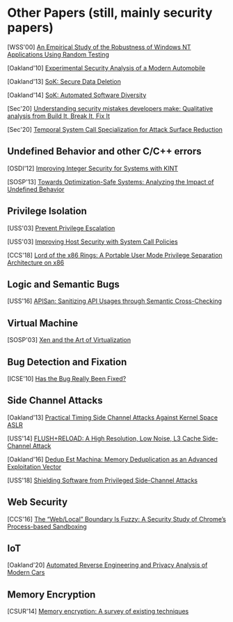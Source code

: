 # Other Papers (still, mainly security papers)

[WSS'00] [An Empirical Study of the Robustness of Windows NT Applications Using
Random
Testing](https://www.usenix.org/legacy/events/usenix-win2000/full_papers/forrester/forrester.pdf)

[Oakland'10] [Experimental Security Analysis of a Modern
Automobile](http://www.autosec.org/pubs/cars-oakland2010.pdf)

[Oakland'13] [SoK: Secure Data
Deletion](https://oaklandsok.github.io/papers/reardon2013.pdf) 

[Oakland'14] [SoK: Automated Software
Diversity](https://www.ics.uci.edu/~perl/automated_software_diversity.pdf) 

[Sec'20] [Understanding security mistakes developers make: Qualitative analysis
from Build It, Break It, Fix
It](https://www.usenix.org/conference/usenixsecurity20/presentation/votipka-understanding)

[Sec'20] [Temporal System Call Specialization for Attack Surface
Reduction](https://www.usenix.org/conference/usenixsecurity20/presentation/ghavamnia)

## Undefined Behavior and other C/C++ errors

[OSDI'12] [Improving Integer Security for Systems with
KINT](https://www.usenix.org/system/files/conference/osdi12/osdi12-final-88.pdf)

[SOSP'13] [Towards Optimization-Safe Systems: Analyzing the Impact of Undefined
Behavior](https://people.csail.mit.edu/nickolai/papers/wang-stack.pdf) 


## Privilege Isolation

[USS'03] [Prevent Privilege
Escalation](http://www.citi.umich.edu/u/provos/papers/privsep.pdf) 

[USS'03] [Improving Host Security with System Call
Policies](https://www.usenix.org/legacy/event/sec03/tech/full_papers/provos/provos.pdf)

[CCS'18] [Lord of the x86 Rings: A Portable User Mode Privilege
Separation Architecture on
x86](http://delivery.acm.org/10.1145/3250000/3243748/p1441-lee.pdf?ip=173.225.52.220&id=3243748&acc=ACTIVE%20SERVICE&key=7777116298C9657D%2EDC6AD36C640314EC%2E6B689847FE614015%2E4D4702B0C3E38B35&__acm__=1568052681_fb719f668be9339d1214087794f18289)


## Logic and Semantic Bugs
[USS'16] [APISan: Sanitizing API Usages through Semantic
Cross-Checking](https://www.usenix.org/system/files/conference/usenixsecurity16/sec16_paper_yun.pdf)


## Virtual Machine

[SOSP'03] [Xen and the Art of
Virtualization](http://www.cs.yale.edu/homes/yu-minlan/teach/csci599-fall12/papers/xen.pdf) 

## Bug Detection and Fixation
[ICSE'10] [Has the Bug Really Been
Fixed?](https://people.inf.ethz.ch/suz/publications/icse10-badfix.pdf)


## Side Channel Attacks

[Oakland'13] [Practical Timing Side Channel Attacks Against Kernel Space
ASLR](https://www.ieee-security.org/TC/SP2013/papers/4977a191.pdf) 

[USS'14] [FLUSH+RELOAD: A High Resolution, Low Noise, L3 Cache Side-Channel
Attack](https://eprint.iacr.org/2013/448.pdf) 

[Oakland'16] [Dedup Est Machina: Memory Deduplication as an Advanced
Exploitation
Vector](https://www.cs.vu.nl/~herbertb/download/papers/dedup-est-machina_sp16.pdf)

[USS'18] [Shielding Software from Privileged Side-Channel Attacks
](https://www.usenix.org/system/files/conference/usenixsecurity18/sec18-dong.pdf) 


## Web Security
[CCS'16] [The “Web/Local” Boundary Is Fuzzy: A Security Study of Chrome’s
Process-based
Sandboxing](https://www.cc.gatech.edu/~hhu86/papers/chrome_ccs.pdf) 

## IoT
[Oakland'20] [Automated Reverse Engineering and Privacy Analysis of Modern
Cars](https://www.computer.org/csdl/proceedings-article/sp/2020/349700b129/1i0rItAsoi4)

## Memory Encryption
[CSUR'14] [Memory encryption: A survey of existing
techniques](https://dl.acm.org/doi/10.1145/2566673)
